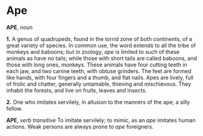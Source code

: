 # Ape

**APE**, _noun_

**1.** A genus of quadrupeds, found in the torrid zone of both continents, of a great variety of species. In common use, the word extends to all the tribe of monkeys and baboons; but in zoology, _ape_ is limited to such of these animals as have no tails; while those with short tails are called baboons, and those with long ones, monkeys. These animals have four cutting teeth in each jaw, and two canine teeth, with obtuse grinders. The feet are formed like hands, with four fingers and a thumb, and flat nails. Apes are lively, full of frolic and chatter, generally untamable, thieving and mischievous. They inhabit the forests, and live on fruits, leaves and insects.

**2.** One who imitates servilely, in allusion to the manners of the ape; a silly fellow.

**APE**, _verb transitive_ To imitate servilely; to mimic, as an _ape_ imitates human actions. Weak persons are always prone to _ape_ foreigners.